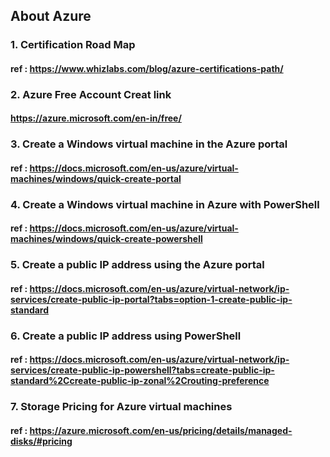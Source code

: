 ## About Azure 
###  1. Certification Road Map
#### ref : https://www.whizlabs.com/blog/azure-certifications-path/
### 2. Azure Free Account Creat link
#### https://azure.microsoft.com/en-in/free/
###  3. Create a Windows virtual machine in the Azure portal 
####  ref : https://docs.microsoft.com/en-us/azure/virtual-machines/windows/quick-create-portal
### 4. Create a Windows virtual machine in Azure with PowerShell
#### ref : https://docs.microsoft.com/en-us/azure/virtual-machines/windows/quick-create-powershell
### 5. Create a public IP address using the Azure portal
#### ref : https://docs.microsoft.com/en-us/azure/virtual-network/ip-services/create-public-ip-portal?tabs=option-1-create-public-ip-standard
### 6. Create a public IP address using PowerShell
#### ref : https://docs.microsoft.com/en-us/azure/virtual-network/ip-services/create-public-ip-powershell?tabs=create-public-ip-standard%2Ccreate-public-ip-zonal%2Crouting-preference
### 7. Storage Pricing for Azure virtual machines
#### ref : https://azure.microsoft.com/en-us/pricing/details/managed-disks/#pricing
